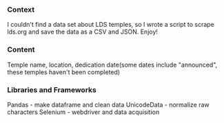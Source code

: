 ### Context
I couldn't find a data set about LDS temples, so I wrote a script to scrape lds.org and save the data as a CSV and JSON. Enjoy!

### Content
Temple name, location, dedication date(some dates include "announced", these temples haven't been completed)

### Libraries and Frameworks
Pandas - make dataframe and clean data
UnicodeData - normalize raw characters
Selenium - webdriver and data acquisition
